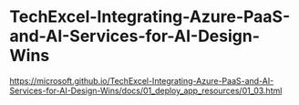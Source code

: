 # TechExcel-Integrating-Azure-PaaS-and-AI-Services-for-AI-Design-Wins
https://microsoft.github.io/TechExcel-Integrating-Azure-PaaS-and-AI-Services-for-AI-Design-Wins/docs/01_deploy_app_resources/01_03.html
